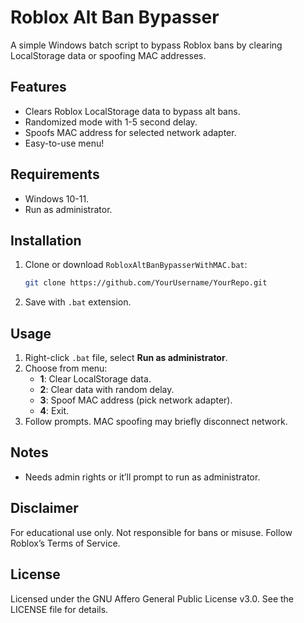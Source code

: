 # Roblox Alt Ban Bypasser

A simple Windows batch script to bypass Roblox bans by clearing LocalStorage data or spoofing MAC addresses.

## Features

- Clears Roblox LocalStorage data to bypass alt bans.
- Randomized mode with 1-5 second delay.
- Spoofs MAC address for selected network adapter.
- Easy-to-use menu!

## Requirements

- Windows 10-11.
- Run as administrator.

## Installation

1. Clone or download `RobloxAltBanBypasserWithMAC.bat`:
   ```bash
   git clone https://github.com/YourUsername/YourRepo.git
   ```
2. Save with `.bat` extension.

## Usage

1. Right-click `.bat` file, select **Run as administrator**.
2. Choose from menu:
   - **1**: Clear LocalStorage data.
   - **2**: Clear data with random delay.
   - **3**: Spoof MAC address (pick network adapter).
   - **4**: Exit.
3. Follow prompts. MAC spoofing may briefly disconnect network.

## Notes

- Needs admin rights or it’ll prompt to run as administrator.

## Disclaimer

For educational use only. Not responsible for bans or misuse. Follow Roblox’s Terms of Service.

## License

Licensed under the GNU Affero General Public License v3.0. See the LICENSE file for details.
